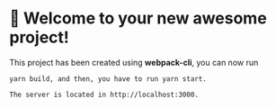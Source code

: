 # 🚀 Welcome to your new awesome project!

This project has been created using **webpack-cli**, you can now run

```
yarn build, and then, you have to run yarn start.

The server is located in http://localhost:3000.
